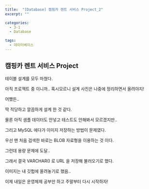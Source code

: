 ```yaml
---
title:  "[Database] 캠핑카 렌트 서비스 Project_2"
excerpt: ""

categories:
  - 3-1
  - Database

tags:
  - 데이터베이스
---
```


## 캠핑카 렌트 서비스 Project

테이블 설계를 모두 마쳤다.

아직 프로젝트 중 이니까.. 혹시모르니 설계 사진은 나중에 정리하면서 올려야지!

어쨌든..

딱 적당하고 깔끔하게 설계 한 것 같다.

물론 아직 샘플 데이터도 안넣고 테스트도 안해봐서 모르겠지만..

그리고 MySQL 에다가 이미지 저장하는 방법이 문제였다.

우선 맨 처음 검색한 바로는 BLOB 자료형을 이용하는 것 이다.

그런데 용량 문제에 도달..

그래서 결국 VARCHAR() 로 URL 을 저장해 불러오기로 했다.

이미지는 내 깃헙에 올려놓기로 했음..

이제 내일은 운영체제 공부만 하고 주말부터 다시 시작하자!

